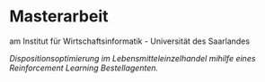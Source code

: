 # Masterarbeit
am Institut für Wirtschaftsinformatik - Universität des Saarlandes
</br>

*Dispositionsoptimierung im Lebensmitteleinzelhandel mihilfe eines
Reinforcement Learning Bestellagenten.*
 

